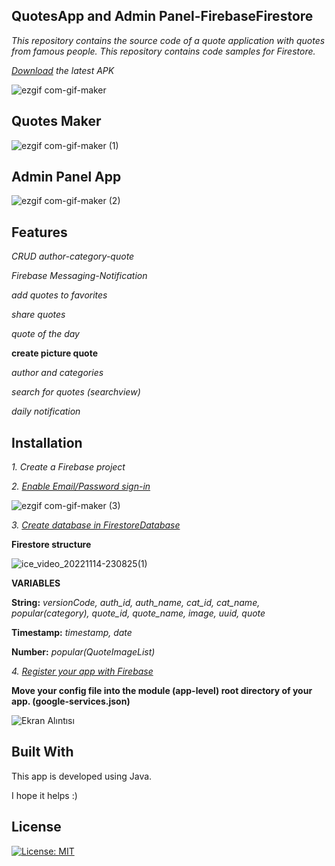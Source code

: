 ## QuotesApp and Admin Panel-FirebaseFirestore

*This repository contains the source code of a quote application with quotes from famous people.
This repository contains code samples for Firestore.*

*[Download](https://github.com/tugrulkara/QuotesApp-FirebaseFirestore/releases/tag/2.4) the latest APK* 

![ezgif com-gif-maker](https://user-images.githubusercontent.com/74429693/201745230-32d364b4-c6cb-46e2-b399-870d9b71b9e9.gif)

## Quotes Maker

![ezgif com-gif-maker (1)](https://user-images.githubusercontent.com/74429693/201746478-3767ed54-2989-486e-a23a-584828b3cf91.gif)

## Admin Panel App

![ezgif com-gif-maker (2)](https://user-images.githubusercontent.com/74429693/201979684-b1b09f86-5dd8-4aca-a90f-4ddb01e47fc7.gif)

## Features

*CRUD author-category-quote*

*Firebase Messaging-Notification*

*add quotes to favorites*

*share quotes*

*quote of the day*

**create picture quote**

*author and categories*

*search for quotes (searchview)*

*daily notification*

## Installation

*1. Create a Firebase project*

*2. [Enable Email/Password sign-in](https://firebase.google.com/docs/auth/android/password-auth?hl=en&authuser=0#before_you_begin)*

![ezgif com-gif-maker (3)](https://user-images.githubusercontent.com/74429693/201983838-b9b82169-dc51-475c-97a4-3097396900e1.gif)

*3. [Create database in FirestoreDatabase](https://firebase.google.com/docs/firestore/quickstart?hl=en&authuser=0#create)*

**Firestore structure**

![ice_video_20221114-230825(1)](https://user-images.githubusercontent.com/74429693/201757416-ccf14ef9-ccdd-47bc-a28e-f93410eb3c8a.gif)

**VARIABLES**

**String:**
*versionCode, auth_id, auth_name, cat_id, cat_name, popular(category), quote_id, quote_name, image, uuid, quote*

**Timestamp:**
*timestamp, date*

**Number:**
*popular(QuoteImageList)*

*4. [Register your app with Firebase](https://firebase.google.com/docs/android/setup?authuser=0&hl=en#register-app)*

**Move your config file into the module (app-level) root directory of your app. (google-services.json)**

![Ekran Alıntısı](https://user-images.githubusercontent.com/74429693/201753476-43b3744e-467a-4c74-bb0a-dfdeb2244721.PNG)

## Built With
This app is developed using Java.

I hope it helps :)

## License

[![License: MIT](https://img.shields.io/badge/License-MIT-yellow.svg)](https://opensource.org/licenses/MIT)
